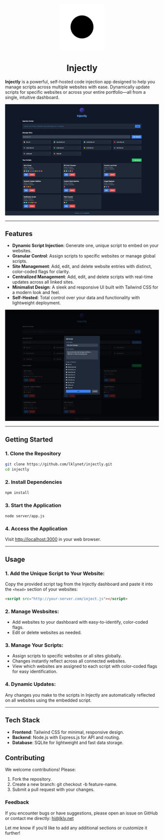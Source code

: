 <p align="center">
  <img src="/public/assets/injectly.svg" alt="Injectly Logo" height="150">
</p>
<h1 align="center">Injectly</h1>

**Injectly** is a powerful, self-hosted code injection app designed to help you manage scripts across multiple websites with ease. Dynamically update scripts for specific websites or across your entire portfolio—all from a single, intuitive dashboard.

![2025-01-13](/public/assets/screenshot1.png)

---

## **Features**

- **Dynamic Script Injection**: Generate one, unique script to embed on your websites.
- **Granular Control**: Assign scripts to specific websites or manage global scripts.
- **Site Management**: Add, edit, and delete website entries with distinct, color-coded flags for clarity.
- **Centralized Management**: Add, edit, and delete scripts with real-time updates across all linked sites.
- **Minimalist Design**: A sleek and responsive UI built with Tailwind CSS for a modern look and feel.
- **Self-Hosted**: Total control over your data and functionality with lightweight deployment.

![2025-01-13](/public/assets/screenshot2.png)

---

## **Getting Started**

### **1. Clone the Repository**

```bash
git clone https://github.com/lklynet/injectly.git
cd injectly
```

### **2. Install Dependencies**

```bash
npm install
```

### **3. Start the Application**

```bash
node server/app.js
```

### **4. Access the Application**

Visit <http://localhost:3000> in your web browser.

---

## **Usage**

### **1. Add the Unique Script to Your Website:**

Copy the provided script tag from the Injectly dashboard and paste it into the `<head>` section of your websites:

```html
<script src="http://your-server.com/inject.js"></script>
```

### **2. Manage Wesbsites:**

- Add websites to your dashboard with easy-to-identify, color-coded flags.
- Edit or delete websites as needed.

### **3. Manage Your Scripts:**

- Assign scripts to specific websites or all sites globally.
- Changes instantly reflect across all connected websites.
- View which websites are assigned to each script with color-coded flags for easy identification.

### **4. Dynamic Updates:**

Any changes you make to the scripts in Injectly are automatically reflected on all websites using the embedded script.

---

## **Tech Stack**

- **Frontend**: Tailwind CSS for minimal, responsive design.
- **Backend**: Node.js with Express.js for API and routing.
- **Database**: SQLite for lightweight and fast data storage.

## **Contributing**

We welcome contributions! Please:

1. Fork the repository.
2. Create a new branch: git checkout -b feature-name.
3. Submit a pull request with your changes.

### **Feedback**

If you encounter bugs or have suggestions, please open an issue on GitHub or contact me directly: <hi@lkly.net>

Let me know if you’d like to add any additional sections or customize it further!
